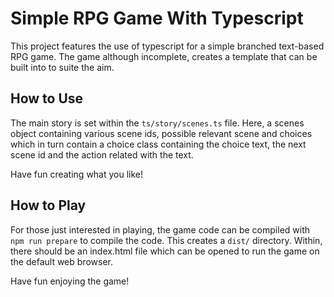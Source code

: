 # Simple RPG Game With Typescript

This project features the use of typescript for a simple branched text-based RPG game.
The game although incomplete, creates a template that can be built into to suite the aim.

## How to Use

The main story is set within the `ts/story/scenes.ts` file. Here, a scenes object containing various scene ids, possible relevant scene and choices which in turn contain a choice class containing the choice text, the next scene id and the action related with the text.

Have fun creating what you like!

## How to Play

For those just interested in playing, the game code can be compiled with `npm run prepare` to compile the code. This creates a `dist/` directory. Within, there should be an index.html file which can be opened to run the game on the default web browser.

Have fun enjoying the game!
